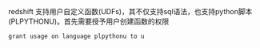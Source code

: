 redshift 支持用户自定义函数(UDFs)，其不仅支持sql语法，也支持python脚本(PLPYTHONU)。首先需要授予用户创建函数的权限

```
grant usage on language plpythonu to u
```

